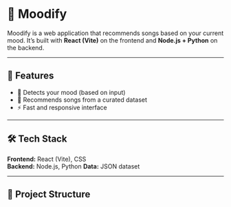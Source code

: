 # 🎵 Moodify

Moodify is a web application that recommends songs based on your current mood.
It’s built with **React (Vite)** on the frontend and **Node.js + Python** on the backend.

---

## 🚀 Features
- 🎯 Detects your mood (based on input)
- 🎵 Recommends songs from a curated dataset
- ⚡ Fast and responsive interface


---

## 🛠️ Tech Stack
**Frontend:** React (Vite), CSS  
**Backend:** Node.js, Python
**Data:** JSON dataset

---

## 📂 Project Structure
